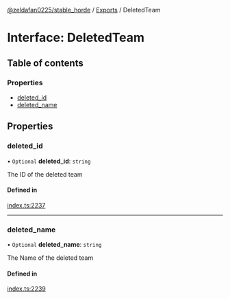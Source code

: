 [@zeldafan0225/stable_horde](../README.md) / [Exports](../modules.md) / DeletedTeam

# Interface: DeletedTeam

## Table of contents

### Properties

- [deleted\_id](DeletedTeam.md#deleted_id)
- [deleted\_name](DeletedTeam.md#deleted_name)

## Properties

### deleted\_id

• `Optional` **deleted\_id**: `string`

The ID of the deleted team

#### Defined in

[index.ts:2237](https://github.com/ZeldaFan0225/stable_horde/blob/6d32b90/index.ts#L2237)

___

### deleted\_name

• `Optional` **deleted\_name**: `string`

The Name of the deleted team

#### Defined in

[index.ts:2239](https://github.com/ZeldaFan0225/stable_horde/blob/6d32b90/index.ts#L2239)
